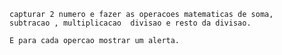 
    capturar 2 numero e fazer as operacoes matematicas de soma,
    subtracao , multiplicacao  divisao e resto da divisao.

    E para cada opercao mostrar um alerta.

    